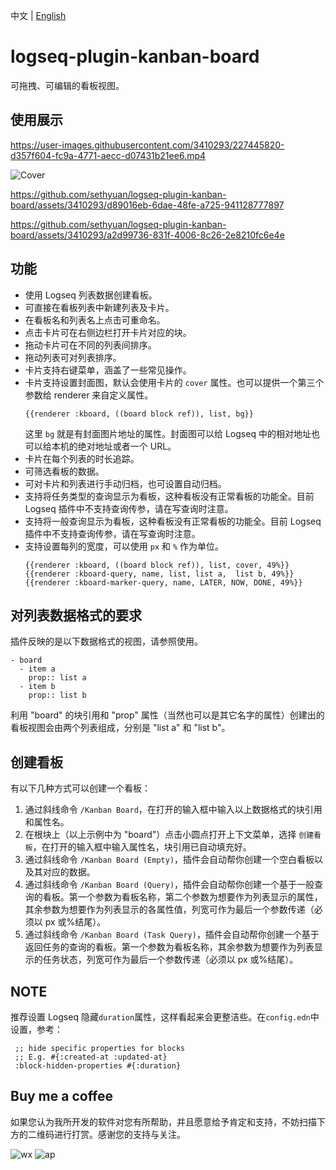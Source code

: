 中文 | [English](README.en.md)

# logseq-plugin-kanban-board

可拖拽、可编辑的看板视图。

## 使用展示

https://user-images.githubusercontent.com/3410293/227445820-d357f604-fc9a-4771-aecc-d07431b21ee6.mp4

![Cover](https://user-images.githubusercontent.com/3410293/229694906-398dba92-f208-482e-9cda-26e4dd466e80.png)

https://github.com/sethyuan/logseq-plugin-kanban-board/assets/3410293/d89016eb-6dae-48fe-a725-941128777897

https://github.com/sethyuan/logseq-plugin-kanban-board/assets/3410293/a2d99736-831f-4006-8c26-2e8210fc6e4e

## 功能

- 使用 Logseq 列表数据创建看板。
- 可直接在看板列表中新建列表及卡片。
- 在看板名和列表名上点击可重命名。
- 点击卡片可在右侧边栏打开卡片对应的块。
- 拖动卡片可在不同的列表间排序。
- 拖动列表可对列表排序。
- 卡片支持右键菜单，涵盖了一些常见操作。
- 卡片支持设置封面图，默认会使用卡片的 `cover` 属性。也可以提供一个第三个参数给 renderer 来自定义属性。
  ```
  {{renderer :kboard, ((board block ref)), list, bg}}
  ```
  这里 `bg` 就是有封面图片地址的属性。封面图可以给 Logseq 中的相对地址也可以给本机的绝对地址或者一个 URL。
- 卡片在每个列表的时长追踪。
- 可筛选看板的数据。
- 可对卡片和列表进行手动归档，也可设置自动归档。
- 支持将任务类型的查询显示为看板，这种看板没有正常看板的功能全。目前 Logseq 插件中不支持查询传参，请在写查询时注意。
- 支持将一般查询显示为看板，这种看板没有正常看板的功能全。目前 Logseq 插件中不支持查询传参，请在写查询时注意。
- 支持设置每列的宽度，可以使用 `px` 和 `%` 作为单位。
  ```
  {{renderer :kboard, ((board block ref)), list, cover, 49%}}
  {{renderer :kboard-query, name, list, list a,  list b, 49%}}
  {{renderer :kboard-marker-query, name, LATER, NOW, DONE, 49%}}
  ```

## 对列表数据格式的要求

插件反映的是以下数据格式的视图，请参照使用。

```
- board
  - item a
    prop:: list a
  - item b
    prop:: list b
```

利用 "board" 的块引用和 "prop" 属性（当然也可以是其它名字的属性）创建出的看板视图会由两个列表组成，分别是 "list a" 和 "list b"。

## 创建看板

有以下几种方式可以创建一个看板：

1. 通过斜线命令 `/Kanban Board`，在打开的输入框中输入以上数据格式的块引用和属性名。
1. 在根块上（以上示例中为 "board"）点击小圆点打开上下文菜单，选择 `创建看板`，在打开的输入框中输入属性名，块引用已自动填充好。
1. 通过斜线命令 `/Kanban Board (Empty)`，插件会自动帮你创建一个空白看板以及其对应的数据。
1. 通过斜线命令 `/Kanban Board (Query)`，插件会自动帮你创建一个基于一般查询的看板。第一个参数为看板名称，第二个参数为想要作为列表显示的属性，其余参数为想要作为列表显示的各属性值，列宽可作为最后一个参数传递（必须以 px 或%结尾）。
1. 通过斜线命令 `/Kanban Board (Task Query)`，插件会自动帮你创建一个基于返回任务的查询的看板。第一个参数为看板名称，其余参数为想要作为列表显示的任务状态，列宽可作为最后一个参数传递（必须以 px 或%结尾）。

## NOTE

推荐设置 Logseq 隐藏`duration`属性，这样看起来会更整洁些。在`config.edn`中设置，参考：

```
 ;; hide specific properties for blocks
 ;; E.g. #{:created-at :updated-at}
 :block-hidden-properties #{:duration}
```

## Buy me a coffee

如果您认为我所开发的软件对您有所帮助，并且愿意给予肯定和支持，不妨扫描下方的二维码进行打赏。感谢您的支持与关注。

![wx](https://user-images.githubusercontent.com/3410293/236807219-cf21180a-e7f8-44a9-abde-86e1e6df999b.jpg) ![ap](https://user-images.githubusercontent.com/3410293/236807256-f79768a7-16e0-4cbf-a9f3-93f230feee30.jpg)

